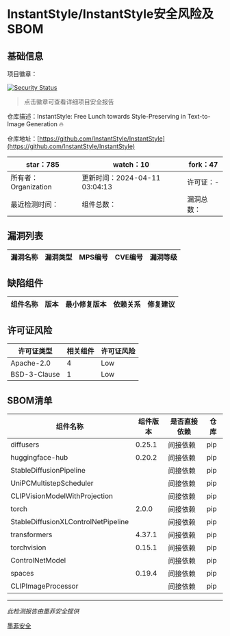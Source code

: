 # InstantStyle/InstantStyle安全风险及SBOM

## 基础信息

项目徽章：

[![Security Status](https://www.murphysec.com/platform3/v31/badge/1778137989659512832.svg)](https://www.murphysec.com/console/report/1776694312205783040/1778137989659512832)

> 点击徽章可查看详细项目安全报告

仓库描述：InstantStyle: Free Lunch towards Style-Preserving in Text-to-Image Generation 🔥

仓库地址：[https://github.com/InstantStyle/InstantStyle](https://github.com/InstantStyle/InstantStyle)

| star：785 | watch：10 | fork：47 |
| ----------- | -------------- | ------------ |
| 所有者：Organization | 更新时间：2024-04-11 03:04:13 | 许可证：- |
| 最近检测时间： | 组件总数： | 漏洞总数： |




## 漏洞列表

| 漏洞名称 | 漏洞类型 | MPS编号 | CVE编号 | 漏洞等级 |
| ------- | ------ | ------- | ------ | ----- |





## 缺陷组件

| 组件名称 | 版本 | 最小修复版本 | 依赖关系 | 修复建议 |
| -------- | ---- | ------------ | -------- | -------- |





## 许可证风险

| 许可证类型 | 相关组件 | 许可证风险 |
| ---------- | -------- | ---------- |
|Apache-2.0|4|Low|
|BSD-3-Clause|1|Low|




## SBOM清单

| 组件名称 | 组件版本 | 是否直接依赖 | 仓库 |
| -------- | -------- | ------------ | ---- |
|diffusers|0.25.1|间接依赖|pip|
|huggingface-hub|0.20.2|间接依赖|pip|
|StableDiffusionPipeline||间接依赖|pip|
|UniPCMultistepScheduler||间接依赖|pip|
|CLIPVisionModelWithProjection||间接依赖|pip|
|torch|2.0.0|间接依赖|pip|
|StableDiffusionXLControlNetPipeline||间接依赖|pip|
|transformers|4.37.1|间接依赖|pip|
|torchvision|0.15.1|间接依赖|pip|
|ControlNetModel||间接依赖|pip|
|spaces|0.19.4|间接依赖|pip|
|CLIPImageProcessor||间接依赖|pip|


------

*此检测报告由墨菲安全提供*

[墨菲安全](www.murphysec.com)